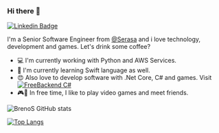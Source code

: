 ### Hi there :wave:

[![Linkedin Badge](https://img.shields.io/badge/-Add&nbsp;Me-blue?style=for-the-badge&logo=Linkedin&logoColor=white&link=https://www.linkedin.com/in/breno-souza-oliveira/)](https://www.linkedin.com/in/breno-souza-oliveira/)
 
I'm a Senior Software Engineer from [@Serasa](https://www.serasa.com.br) and i love technology, development and games. Let's drink some coffee?

- :computer: I'm currently working with Python and AWS Services.
- :blue_book: I'm currently learning Swift language as well.
- :heart_eyes: Also love to develop software with .Net Core, C# and games. Visit [![FreeBackend C#](https://img.shields.io/badge/FreeBackend-C%23-blue)](/FreeBackEnd)
- :video_game::meat_on_bone: In free time, I like to play video games and meet friends.

![BrenoS GitHub stats](https://github-readme-stats.vercel.app/api?username=brenos&show_icons=true&theme=radical)

[![Top Langs](https://github-readme-stats.vercel.app/api/top-langs/?username=brenos&langs_count=8&theme=radical)](https://github.com/brenos/github-readme-stats)